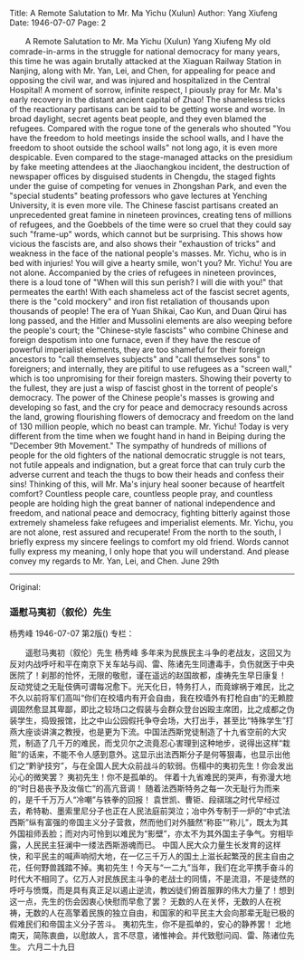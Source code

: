 Title: A Remote Salutation to Mr. Ma Yichu (Xulun)
Author: Yang Xiufeng
Date: 1946-07-07
Page: 2

　　A Remote Salutation to Mr. Ma Yichu (Xulun)
    Yang Xiufeng
    My old comrade-in-arms in the struggle for national democracy for many years, this time he was again brutally attacked at the Xiaguan Railway Station in Nanjing, along with Mr. Yan, Lei, and Chen, for appealing for peace and opposing the civil war, and was injured and hospitalized in the Central Hospital! A moment of sorrow, infinite respect, I piously pray for Mr. Ma's early recovery in the distant ancient capital of Zhao!
    The shameless tricks of the reactionary partisans can be said to be getting worse and worse. In broad daylight, secret agents beat people, and they even blamed the refugees. Compared with the rogue tone of the generals who shouted "You have the freedom to hold meetings inside the school walls, and I have the freedom to shoot outside the school walls" not long ago, it is even more despicable. Even compared to the stage-managed attacks on the presidium by fake meeting attendees at the Jiaochangkou incident, the destruction of newspaper offices by disguised students in Chengdu, the staged fights under the guise of competing for venues in Zhongshan Park, and even the "special students" beating professors who gave lectures at Yenching University, it is even more vile. The Chinese fascist partisans created an unprecedented great famine in nineteen provinces, creating tens of millions of refugees, and the Goebbels of the time were so cruel that they could say such "frame-up" words, which cannot but be surprising. This shows how vicious the fascists are, and also shows their "exhaustion of tricks" and weakness in the face of the national people's masses. Mr. Yichu, who is in bed with injuries! You will give a hearty smile, won't you?
    Mr. Yichu! You are not alone.
    Accompanied by the cries of refugees in nineteen provinces, there is a loud tone of "When will this sun perish? I will die with you!" that permeates the earth!
    With each shameless act of the fascist secret agents, there is the "cold mockery" and iron fist retaliation of thousands upon thousands of people!
    The era of Yuan Shikai, Cao Kun, and Duan Qirui has long passed, and the Hitler and Mussolini elements are also weeping before the people's court; the "Chinese-style fascists" who combine Chinese and foreign despotism into one furnace, even if they have the rescue of powerful imperialist elements, they are too shameful for their foreign ancestors to "call themselves subjects" and "call themselves sons" to foreigners; and internally, they are pitiful to use refugees as a "screen wall," which is too unpromising for their foreign masters. Showing their poverty to the fullest, they are just a wisp of fascist ghost in the torrent of people's democracy.
    The power of the Chinese people's masses is growing and developing so fast, and the cry for peace and democracy resounds across the land, growing flourishing flowers of democracy and freedom on the land of 130 million people, which no beast can trample. Mr. Yichu! Today is very different from the time when we fought hand in hand in Beiping during the "December 9th Movement." The sympathy of hundreds of millions of people for the old fighters of the national democratic struggle is not tears, not futile appeals and indignation, but a great force that can truly curb the adverse current and teach the thugs to bow their heads and confess their sins! Thinking of this, will Mr. Ma's injury heal sooner because of heartfelt comfort?
    Countless people care, countless people pray, and countless people are holding high the great banner of national independence and freedom, and national peace and democracy, fighting bitterly against those extremely shameless fake refugees and imperialist elements.
    Mr. Yichu, you are not alone, rest assured and recuperate!
    From the north to the south, I briefly express my sincere feelings to comfort my old friend. Words cannot fully express my meaning, I only hope that you will understand. And please convey my regards to Mr. Yan, Lei, and Chen.
                                            June 29th



<hr /> 

Original: 


### 遥慰马夷初（叙伦）先生
杨秀峰
1946-07-07
第2版()
专栏：

　　遥慰马夷初（叙伦）先生
    杨秀峰
    多年来为民族民主斗争的老战友，这回又为反对内战呼吁和平在南京下关车站与阎、雷、陈诸先生同遭毒手，负伤就医于中央医院了！刹那的怆怀，无限的敬慰，谨在遥远的赵国故都，虔祷先生早日康复！
    反动党徒之无耻伎俩可谓每况愈下。光天化日，特务打人，而竟嫁祸于难民，比之不久以前将军们高叫“你们在校墙内有开会自由，我在校墙外有打枪自由”的无赖腔调固然愈显其卑鄙，即比之较场口之假装与会群众登台凶殴主席团，比之成都之伪装学生，捣毁报馆，比之中山公园假托争夺会场，大打出手，甚至比“特殊学生”打燕大座谈讲演之教授，也是更为下流。中国法西斯党徒制造了十九省空前的大灾荒，制造了几千万的难民，而戈贝尔之流竟忍心害理到这种地步，说得出这样“栽赃”的话来，不能不令人感到意外。这显示出法西斯分子是何等狠毒，也显示出他们之“黔驴技穷”，与在全国人民大众前战斗的软弱。伤榻中的夷初先生！你会发出沁心的微笑罢？
    夷初先生！你不是孤单的。
    伴着十九省难民的哭声，有弥漫大地的“时日曷丧予及汝偕亡”的高亢音调！
    随着法西斯特务之每一次无耻行为而来的，是千千万万人“冷嘲”与铁拳的回报！
    袁世凯、曹钜、段祺瑞之时代早经过去，希特勒、墨索里尼分子也正在人民法庭前哭泣；冶中外专制于一炉的“中式法西斯”纵有富强的帝国主义分子营救，然而他们对外腼然“称臣”“称儿”，既太为其外国祖师丢脸；而对内可怜到以难民为“影壁”，亦太不为其外国主子争气。穷相毕露，人民民主狂澜中一缕法西斯游魂而已。
    中国人民大众力量生长发育的这样快，和平民主的喊声响彻大地，在一亿三千万人的国土上滋长起繁茂的民主自由之花，任何野兽践踏不掉。夷初先生！今天与“一二九”当年，我们在北平携手奋斗的时代大不相同了。亿万人对民族民主斗争的老战士的同情，不是流泪，不是徒然的呼吁与愤慨，而是具有真正足以遏止逆流，教凶徒们俯首服罪的伟大力量了！想到这一点，先生的伤会因衷心快慰而早愈了罢？
    无数的人在关怀，无数的人在祝祷，无数的人在高擎着民族的独立自由，和国家的和平民主大会向那辈无耻已极的假难民们和帝国主义分子苦斗。
    夷初先生，你不是孤单的，安心的静养罢！
    北地南天，简陈衷曲，以慰故人，言不尽意，诸惟神会。并代致慰问阎、雷、陈诸位先生。
                                            六月二十九日
